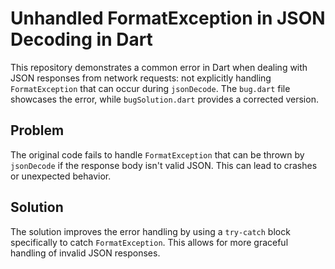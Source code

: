 # Unhandled FormatException in JSON Decoding in Dart

This repository demonstrates a common error in Dart when dealing with JSON responses from network requests: not explicitly handling `FormatException` that can occur during `jsonDecode`. The `bug.dart` file showcases the error, while `bugSolution.dart` provides a corrected version.

## Problem
The original code fails to handle `FormatException` that can be thrown by `jsonDecode` if the response body isn't valid JSON.  This can lead to crashes or unexpected behavior.

## Solution
The solution improves the error handling by using a `try-catch` block specifically to catch `FormatException`. This allows for more graceful handling of invalid JSON responses.